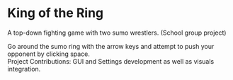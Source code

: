 # King of the Ring
A top-down fighting game with two sumo wrestlers. (School group project)

Go around the sumo ring with the arrow keys and attempt to push your opponent by clicking space.  
Project Contributions: GUI and Settings development as well as visuals integration.
